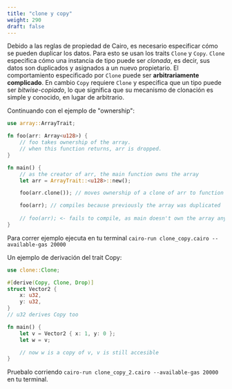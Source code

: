 ```yaml
---
title: "clone y copy"
weight: 290
draft: false
---
```


Debido a las reglas de propiedad de Cairo, es necesario especificar cómo se pueden duplicar los datos. Para esto se usan los traits `Clone` y `Copy`. `Clone` especifica cómo una instancia de tipo puede ser *clonada*, es decir, sus datos son duplicados y asignados a un nuevo propietario. El comportamiento especificado por `Clone` puede ser **arbitrariamente complicado**. En cambio `Copy` requiere `Clone` y especifica que un tipo puede ser *bitwise-copiado*, lo que significa que su mecanismo de clonación es simple y conocido, en lugar de arbitrario.

Continuando con el ejemplo de "ownership":

```rust {.codebox}
use array::ArrayTrait;

fn foo(arr: Array<u128>) {
    // foo takes ownership of the array.
    // when this function returns, arr is dropped.
}

fn main() {
    // as the creator of arr, the main function owns the array
    let arr = ArrayTrait::<u128>::new();

    foo(arr.clone()); // moves ownership of a clone of arr to function call

    foo(arr); // compiles because previously the array was duplicated
    
    // foo(arr); <- fails to compile, as main doesn't own the array anymore
}
```
Para correr ejemplo ejecuta en tu terminal `cairo-run clone_copy.cairo --available-gas 20000`

Un ejemplo de derivación del trait Copy:

```rust {.codebox}
use clone::Clone;

#[derive(Copy, Clone, Drop)]
struct Vector2 {
    x: u32,
    y: u32,
}
// u32 derives Copy too

fn main() {
    let v = Vector2 { x: 1, y: 0 };
    let w = v;

    // now w is a copy of v, v is still accesible
}
```
Pruebalo corriendo `cairo-run clone_copy_2.cairo --available-gas 20000` en tu terminal.
